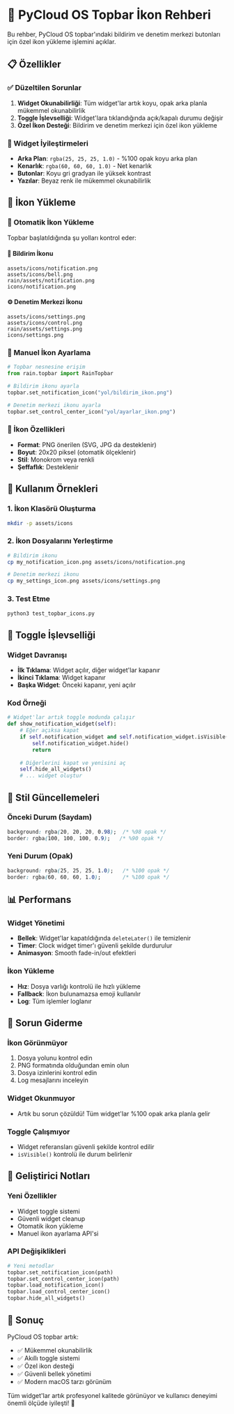 # 🎨 PyCloud OS Topbar İkon Rehberi

Bu rehber, PyCloud OS topbar'ındaki bildirim ve denetim merkezi butonları için özel ikon yükleme işlemini açıklar.

## 📋 Özellikler

### ✅ Düzeltilen Sorunlar
1. **Widget Okunabilirliği**: Tüm widget'lar artık koyu, opak arka planla mükemmel okunabilirlik
2. **Toggle İşlevselliği**: Widget'lara tıklandığında açık/kapalı durumu değişir
3. **Özel İkon Desteği**: Bildirim ve denetim merkezi için özel ikon yükleme

### 🎯 Widget İyileştirmeleri
- **Arka Plan**: `rgba(25, 25, 25, 1.0)` - %100 opak koyu arka plan
- **Kenarlık**: `rgba(60, 60, 60, 1.0)` - Net kenarlık
- **Butonlar**: Koyu gri gradyan ile yüksek kontrast
- **Yazılar**: Beyaz renk ile mükemmel okunabilirlik

## 🔧 İkon Yükleme

### 📁 Otomatik İkon Yükleme
Topbar başlatıldığında şu yolları kontrol eder:

#### 🔔 Bildirim İkonu
```
assets/icons/notification.png
assets/icons/bell.png
rain/assets/notification.png
icons/notification.png
```

#### ⚙️ Denetim Merkezi İkonu
```
assets/icons/settings.png
assets/icons/control.png
rain/assets/settings.png
icons/settings.png
```

### 🎨 Manuel İkon Ayarlama

```python
# Topbar nesnesine erişim
from rain.topbar import RainTopbar

# Bildirim ikonu ayarla
topbar.set_notification_icon("yol/bildirim_ikon.png")

# Denetim merkezi ikonu ayarla
topbar.set_control_center_icon("yol/ayarlar_ikon.png")
```

### 📐 İkon Özellikleri
- **Format**: PNG önerilen (SVG, JPG da desteklenir)
- **Boyut**: 20x20 piksel (otomatik ölçeklenir)
- **Stil**: Monokrom veya renkli
- **Şeffaflık**: Desteklenir

## 🚀 Kullanım Örnekleri

### 1. İkon Klasörü Oluşturma
```bash
mkdir -p assets/icons
```

### 2. İkon Dosyalarını Yerleştirme
```bash
# Bildirim ikonu
cp my_notification_icon.png assets/icons/notification.png

# Denetim merkezi ikonu  
cp my_settings_icon.png assets/icons/settings.png
```

### 3. Test Etme
```bash
python3 test_topbar_icons.py
```

## 🔄 Toggle İşlevselliği

### Widget Davranışı
- **İlk Tıklama**: Widget açılır, diğer widget'lar kapanır
- **İkinci Tıklama**: Widget kapanır
- **Başka Widget**: Önceki kapanır, yeni açılır

### Kod Örneği
```python
# Widget'lar artık toggle modunda çalışır
def show_notification_widget(self):
    # Eğer açıksa kapat
    if self.notification_widget and self.notification_widget.isVisible():
        self.notification_widget.hide()
        return
    
    # Diğerlerini kapat ve yenisini aç
    self.hide_all_widgets()
    # ... widget oluştur
```

## 🎨 Stil Güncellemeleri

### Önceki Durum (Saydam)
```css
background: rgba(20, 20, 20, 0.98);  /* %98 opak */
border: rgba(100, 100, 100, 0.9);   /* %90 opak */
```

### Yeni Durum (Opak)
```css
background: rgba(25, 25, 25, 1.0);   /* %100 opak */
border: rgba(60, 60, 60, 1.0);       /* %100 opak */
```

## 📊 Performans

### Widget Yönetimi
- **Bellek**: Widget'lar kapatıldığında `deleteLater()` ile temizlenir
- **Timer**: Clock widget timer'ı güvenli şekilde durdurulur
- **Animasyon**: Smooth fade-in/out efektleri

### İkon Yükleme
- **Hız**: Dosya varlığı kontrolü ile hızlı yükleme
- **Fallback**: İkon bulunamazsa emoji kullanılır
- **Log**: Tüm işlemler loglanır

## 🐛 Sorun Giderme

### İkon Görünmüyor
1. Dosya yolunu kontrol edin
2. PNG formatında olduğundan emin olun
3. Dosya izinlerini kontrol edin
4. Log mesajlarını inceleyin

### Widget Okunmuyor
- Artık bu sorun çözüldü! Tüm widget'lar %100 opak arka planla gelir

### Toggle Çalışmıyor
- Widget referansları güvenli şekilde kontrol edilir
- `isVisible()` kontrolü ile durum belirlenir

## 📝 Geliştirici Notları

### Yeni Özellikler
- Widget toggle sistemi
- Güvenli widget cleanup
- Otomatik ikon yükleme
- Manuel ikon ayarlama API'si

### API Değişiklikleri
```python
# Yeni metodlar
topbar.set_notification_icon(path)
topbar.set_control_center_icon(path)
topbar.load_notification_icon()
topbar.load_control_center_icon()
topbar.hide_all_widgets()
```

## 🎯 Sonuç

PyCloud OS topbar artık:
- ✅ Mükemmel okunabilirlik
- ✅ Akıllı toggle sistemi  
- ✅ Özel ikon desteği
- ✅ Güvenli bellek yönetimi
- ✅ Modern macOS tarzı görünüm

Tüm widget'lar artık profesyonel kalitede görünüyor ve kullanıcı deneyimi önemli ölçüde iyileşti! 🎉 